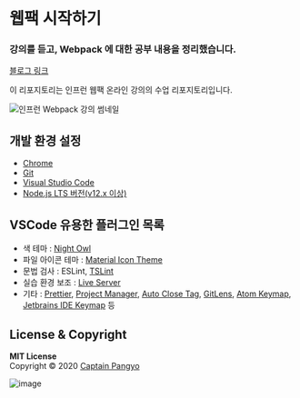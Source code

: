# 웹팩 시작하기 

### 강의를 듣고, Webpack 에 대한 공부 내용을 정리했습니다.
[블로그 링크](https://velog.io/@euntaek419/Webpack)

이 리포지토리는 인프런 웹팩 온라인 강의의 수업 리포지토리입니다.

![인프런 Webpack 강의 썸네일](https://cdn.inflearn.com/public/courses/324959/course_cover/10b37838-44cc-4833-ac1c-18c22bad5a25/1.png)

## 개발 환경 설정

- [Chrome](https://www.google.com/intl/ko/chrome/)
- [Git](https://git-scm.com/downloads)
- [Visual Studio Code](https://code.visualstudio.com/)
- [Node.js LTS 버전(v12.x 이상)](https://nodejs.org/ko/)

## VSCode 유용한 플러그인 목록

- 색 테마 : [Night Owl](https://marketplace.visualstudio.com/items?itemName=sdras.night-owl)
- 파일 아이콘 테마 : [Material Icon Theme](https://marketplace.visualstudio.com/items?itemName=PKief.material-icon-theme)
- 문법 검사 : ESLint, [TSLint](https://marketplace.visualstudio.com/items?itemName=eg2.tslint)
- 실습 환경 보조 : [Live Server](https://marketplace.visualstudio.com/items?itemName=ritwickdey.LiveServer)
- 기타 : [Prettier](https://marketplace.visualstudio.com/items?itemName=esbenp.prettier-vscode), [Project Manager](https://marketplace.visualstudio.com/items?itemName=alefragnani.project-manager), [Auto Close Tag](https://marketplace.visualstudio.com/items?itemName=formulahendry.auto-close-tag), [GitLens](https://marketplace.visualstudio.com/items?itemName=eamodio.gitlens), [Atom Keymap](https://marketplace.visualstudio.com/items?itemName=ms-vscode.atom-keybindings), [Jetbrains IDE Keymap](https://marketplace.visualstudio.com/items?itemName=isudox.vscode-jetbrains-keybindings) 등

## License & Copyright

**MIT License** <br>
Copyright © 2020 [Captain Pangyo](https://joshua1988.github.io/)

![image](https://github.com/euntaek419/EunTaek-TIL/assets/100109284/5b5c029d-4bd2-4866-a24b-5db3ed5f0256)
